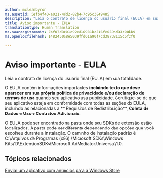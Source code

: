 ```yaml
---
author: mcleanbyron
ms.assetid: 5efb4f40-a021-4dd2-82b4-7c95c3849485
description: "Leia o contrato de licença do usuário final (EULA) em sua totalidade para obter informações importantes."
title: Aviso importante - EULA
translationtype: Human Translation
ms.sourcegitcommit: 5bf07d3001e92ed16931be516fe059ad33c08bb9
ms.openlocfilehash: 1482450a8e5039ffd61a90f7cd38738115c5f2f0

---
```


# Aviso importante - EULA




Leia o contrato de licença do usuário final (EULA) em sua totalidade.

O EULA contém informações importantes **incluindo texto que deve aparecer em sua própria política de privacidade e/ou declaração de termos de uso** quando seu aplicativo usa publicidade. Certifique-se de que seu aplicativo esteja em conformidade com todas as seções do EULA, incluindo as relacionadas a ** Requisitos de Redistribuição**, **Coleta de Dados** e **Uso e Contratos Adicionais**.

O EULA pode ser encontrado na pasta onde seu SDKs de extensão estão localizados. A pasta pode ser diferente dependendo das opções que você escolheu durante a instalação. O caminho de instalação padrão é C:\\Arquivos de Programas (x86) \\Microsoft SDKs\\Windows Kits\\10\\ExtensionSDKs\\Microsoft.AdMediator.Universal\\1.0.

## Tópicos relacionados

[Enviar um aplicativo com anúncios para a Windows Store](submit-an-app-with-ads-to-the-windows-store.md)

 

 



<!--HONumber=Aug16_HO3-->


